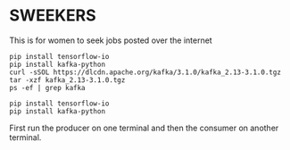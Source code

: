 # SWEEKERS
This is for women to seek jobs posted over the internet

    pip install tensorflow-io
    pip install kafka-python
    curl -sSOL https://dlcdn.apache.org/kafka/3.1.0/kafka_2.13-3.1.0.tgz
    tar -xzf kafka_2.13-3.1.0.tgz
    ps -ef | grep kafka
    
    pip install tensorflow-io
    pip install kafka-python
    
 First run the producer on one terminal and then the consumer on another terminal. 

